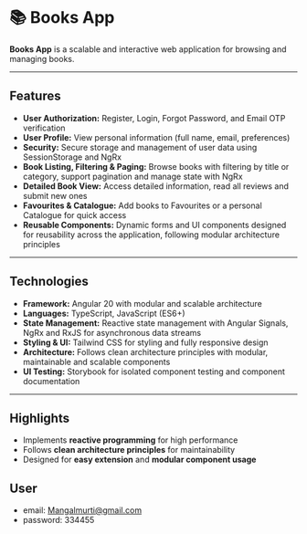 # 📚 Books App

**Books App** is a scalable and interactive web application for browsing and managing books.

---

## Features
- **User Authorization:** Register, Login, Forgot Password, and Email OTP verification
- **User Profile:** View personal information (full name, email, preferences)
- **Security:** Secure storage and management of user data using SessionStorage and NgRx
- **Book Listing, Filtering & Paging:** Browse books with filtering by title or category, support pagination and manage state with NgRx
- **Detailed Book View:** Access detailed information, read all reviews and submit new ones
- **Favourites & Catalogue:** Add books to Favourites or a personal Catalogue for quick access
- **Reusable Components:** Dynamic forms and UI components designed for reusability across the application, following modular architecture principles

---

## Technologies
- **Framework:** Angular 20 with modular and scalable architecture
- **Languages:** TypeScript, JavaScript (ES6+)
- **State Management:** Reactive state management with Angular Signals, NgRx and RxJS for asynchronous data streams
- **Styling & UI:** Tailwind CSS for styling and fully responsive design
- **Architecture:** Follows clean architecture principles with modular, maintainable and scalable components
- **UI Testing:** Storybook for isolated component testing and component documentation

---

## Highlights
- Implements **reactive programming** for high performance
- Follows **clean architecture principles** for maintainability
- Designed for **easy extension** and **modular component usage**

## User
- email: Mangalmurti@gmail.com
- password: 334455
